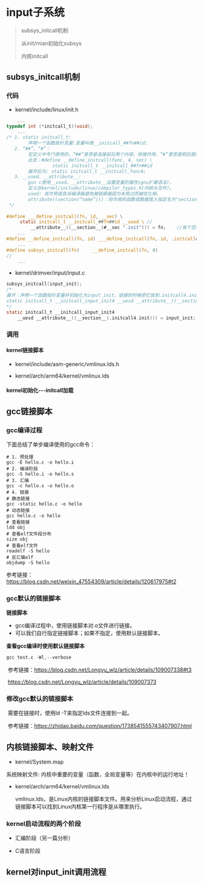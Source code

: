 # input子系统

> subsys_initcall机制
>
> 从init/mian初始化subsys
>
> 内核initcall


## subsys_initcall机制

###  代码

* kernel/include/linux/init.h

```c
	...
typedef int (*initcall_t)(void);
	...
/* 1. static initcall_t: 
		声明一个函数指针变量:变量叫做__initcall_##fn##id;
   2. “##”、“#”：
   		宏定义中专门使用的，“##”意思是连接前后两个内容，拼接作用，“#”意思是把后面内容当做字符串。
        此处：#define __define_initcall(func, 4, sec) \
				 static initcall_t __initcall_##fn##id
		展开后为: static initcall_t __initcall_func4;
   3. __used、__attribute__:
   		gun c使用__used、__attribute__设置变量的属性(gnu扩展语法)，
   		定义在kernel/include/linux/compiler_types.h(内核头文件)。
		used: 其作用是告诉编译器避免被链接器因为未用过而被优化掉。
		attribute((section(“name”)))：将作用的函数或数据放入指定名为"section_name"对应的段中。
 */
        
#define ___define_initcall(fn, id, __sec) \
     static initcall_t __initcall_##fn##id __used \	//
         __attribute__((__section__(#__sec ".init"))) = fn;    //有个空格，从lds文件看 会被忽略
	...
#define __define_initcall(fn, id) ___define_initcall(fn, id, .initcall##id) 
	...
#define subsys_initcall(fn)     __define_initcall(fn, 4)
//
    ...
```

* kernel/drimver/input/input.c

```c
subsys_initcall(input_init);
/*
展开：声明一个函数指针变量并初始化为input_init，链接的时候把它放到.initcall4.init的段,然后等待被调用
static initcall_t __initcall_input_init4 __uesd __attribute__((__section__(.initcall4.init))) = input_init;
*/
static initcall_t __initcall_input_init4 
    __uesd __attribute__((__section__(.initcall4.init))) = input_init;
```



### 调用

#### kernel链接脚本

* kernel/include/asm-generic/vmlinux.lds.h

* kernel/arch/arm64/kernel/vmlinux.lds

#### kernel初始化---initcall加载

## gcc链接脚本

### gcc编译过程

下面总结了单步编译使用的gcc命令：

```
# 1. 预处理
gcc -E hello.c -o hello.i
# 2. 编译阶段
gcc -S hello.i -o hello.s
# 3. 汇编
gcc -c hello.s -o hello.o
# 4. 链接
# 静态链接
gcc -static hello.c -o hello
# 动态链接
gcc hello.c -o hello
# 查看链接
ldd obj
# 查看elf文件段分布
size obj
# 查看elf文件
readelf -S hello
# 反汇编elf
objdump -S hello
```

参考链接：https://blog.csdn.net/weixin_47554309/article/details/120617975#t2

### gcc默认的链接脚本

**链接脚本**

* gcc编译过程中，使用链接脚本对.o文件进行链接。
* 可以我们自行指定链接脚本；如果不指定，使用默认链接脚本。

**查看gcc编译时使用默认链接脚本**

```c
gcc test.c -Wl,--verbose
```

​	参考链接：https://blog.csdn.net/Longyu_wlz/article/details/109007338#t3

​						https://blog.csdn.net/Longyu_wlz/article/details/109007373

### 修改gcc默认的链接脚本

​	需要在链接时，使用ld -T来指定lds文件连接到一起。

​	参考链接：https://zhidao.baidu.com/question/1738541555743407907.html


## 内核链接脚本、映射文件

* kernel/System.map

系统映射文件: 内核中重要的变量（函数，全局变量等）在内核中的运行地址！

* kernel/arch/arm64/kernel/vmlinux.lds

    vmlinux.lds，是Linux内核的链接脚本文件。用来分析Linux启动流程，通过链接脚本可以找到Linux内核第一行程序是从哪里执行。

### kernel启动流程的两个阶段

* 汇编阶段（另一篇分析）

* C语言阶段



## kernel对input_init调用流程

